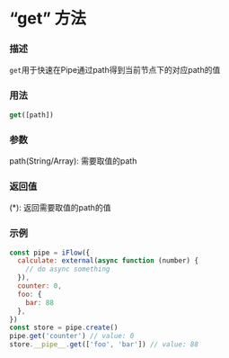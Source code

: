 # “get” 方法

### 描述
`get`用于快速在Pipe通过path得到当前节点下的对应path的值


### 用法
```javascript
get([path])
```

### 参数
path(String/Array): 需要取值的path

### 返回值
(*): 返回需要取值的path的值

### 示例
```javascript
const pipe = iFlow({
  calculate: external(async function (number) {
    // do async something
  }),
  counter: 0,
  foo: {
    bar: 88
  },
})
const store = pipe.create()
pipe.get('counter') // value: 0
store.__pipe__.get(['foo', 'bar']) // value: 88

```
